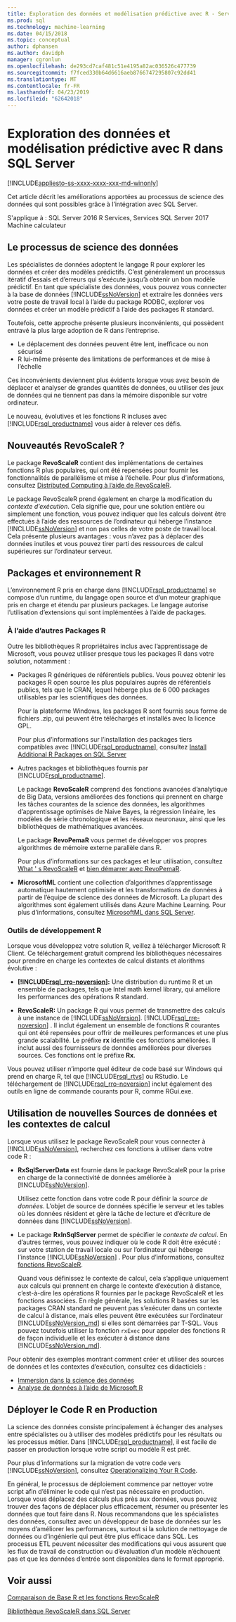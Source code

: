 ```yaml
---
title: Exploration des données et modélisation prédictive avec R - Services de SQL Server Machine Learning
ms.prod: sql
ms.technology: machine-learning
ms.date: 04/15/2018
ms.topic: conceptual
author: dphansen
ms.author: davidph
manager: cgronlun
ms.openlocfilehash: de293cd7caf481c51e4195a82ac036526c477739
ms.sourcegitcommit: f7fced330b64d6616aeb8766747295807c92dd41
ms.translationtype: MT
ms.contentlocale: fr-FR
ms.lasthandoff: 04/23/2019
ms.locfileid: "62642018"
---
```

# <a name="data-exploration-and-predictive-modeling-with-r-in-sql-server"></a>Exploration des données et modélisation prédictive avec R dans SQL Server
[!INCLUDE[appliesto-ss-xxxx-xxxx-xxx-md-winonly](../../includes/appliesto-ss-xxxx-xxxx-xxx-md-winonly.md)]

Cet article décrit les améliorations apportées au processus de science des données qui sont possibles grâce à l’intégration avec SQL Server.

S'applique à : SQL Server 2016 R Services, Services SQL Server 2017 Machine calculateur

## <a name="the-data-science-process"></a>Le processus de science des données

Les spécialistes de données adoptent le langage R pour explorer les données et créer des modèles prédictifs. C’est généralement un processus itératif d’essais et d’erreurs qui s’exécute jusqu’à obtenir un bon modèle prédictif. En tant que spécialiste des données, vous pouvez vous connecter à la base de données [!INCLUDE[ssNoVersion](../../includes/ssnoversion-md.md)] et extraire les données vers votre poste de travail local à l’aide du package RODBC, explorer vos données et créer un modèle prédictif à l’aide des packages R standard.

Toutefois, cette approche présente plusieurs inconvénients, qui possèdent entravé la plus large adoption de R dans l’entreprise. 

+ Le déplacement des données peuvent être lent, inefficace ou non sécurisé
+ R lui-même présente des limitations de performances et de mise à l’échelle

Ces inconvénients deviennent plus évidents lorsque vous avez besoin de déplacer et analyser de grandes quantités de données, ou utiliser des jeux de données qui ne tiennent pas dans la mémoire disponible sur votre ordinateur.

Le nouveau, évolutives et les fonctions R incluses avec [!INCLUDE[rsql_productname](../../includes/rsql-productname-md.md)] vous aider à relever ces défis. 

## <a name="whats-different-about-revoscaler"></a>Nouveautés RevoScaleR ?

Le package **RevoScaleR** contient des implémentations de certaines fonctions R plus populaires, qui ont été repensées pour fournir les fonctionnalités de parallélisme et mise à l’échelle. Pour plus d’informations, consultez [Distributed Computing à l’aide de RevoScaleR](https://docs.microsoft.com/machine-learning-server/r/how-to-revoscaler-distributed-computing).

Le package RevoScaleR prend également en charge la modification du *contexte d’exécution*. Cela signifie que, pour une solution entière ou simplement une fonction, vous pouvez indiquer que les calculs doivent être effectués à l’aide des ressources de l’ordinateur qui héberge l’instance [!INCLUDE[ssNoVersion](../../includes/ssnoversion-md.md)] et non pas celles de votre poste de travail local. Cela présente plusieurs avantages : vous n’avez pas à déplacer des données inutiles et vous pouvez tirer parti des ressources de calcul supérieures sur l’ordinateur serveur.

## <a name="r-environment-and-packages"></a>Packages et environnement R

L’environnement R pris en charge dans [!INCLUDE[rsql_productname](../../includes/rsql-productname-md.md)] se compose d’un runtime, du langage open source et d’un moteur graphique pris en charge et étendu par plusieurs packages. Le langage autorise l’utilisation d’extensions qui sont implémentées à l’aide de packages.  

### <a name="using-other-r-packages"></a>À l’aide d’autres Packages R

Outre les bibliothèques R propriétaires inclus avec l’apprentissage de Microsoft, vous pouvez utiliser presque tous les packages R dans votre solution, notamment :

+ Packages R génériques de référentiels publics. Vous pouvez obtenir les packages R open source les plus populaires auprès de référentiels publics, tels que le CRAN, lequel héberge plus de 6 000 packages utilisables par les scientifiques des données.
  
  Pour la plateforme Windows, les packages R sont fournis sous forme de fichiers .zip, qui peuvent être téléchargés et installés avec la licence GPL.  
  
  Pour plus d’informations sur l’installation des packages tiers compatibles avec [!INCLUDE[rsql_productname](../../includes/rsql-productname-md.md)], consultez [Install Additional R Packages on SQL Server](../../advanced-analytics/r/install-additional-r-packages-on-sql-server.md)  
  
+ Autres packages et bibliothèques fournis par [!INCLUDE[rsql_productname](../../includes/rsql-productname-md.md)].   
  
     Le package **RevoScaleR** comprend des fonctions avancées d’analytique de Big Data, versions améliorées des fonctions qui prennent en charge les tâches courantes de la science des données, les algorithmes d’apprentissage optimisés de Naive Bayes, la régression linéaire, les modèles de série chronologique et les réseaux neuronaux, ainsi que les bibliothèques de mathématiques avancées.  
  
     Le package **RevoPemaR** vous permet de développer vos propres algorithmes de mémoire externe parallèle dans R.  
  
     Pour plus d’informations sur ces packages et leur utilisation, consultez [What ' s RevoScaleR](https://docs.microsoft.com/machine-learning-server/r/concept-what-is-revoscaler) et [bien démarrer avec RevoPemaR](https://docs.microsoft.com/machine-learning-server/r/how-to-developer-pemar). 

+ **MicrosoftML** contient une collection d’algorithmes d’apprentissage automatique hautement optimisée et les transformations de données à partir de l’équipe de science des données de Microsoft. La plupart des algorithmes sont également utilisés dans Azure Machine Learning. Pour plus d’informations, consultez [MicrosoftML dans SQL Server](ref-r-microsoftml.md).

### <a name="r-development-tools"></a>Outils de développement R

Lorsque vous développez votre solution R, veillez à télécharger Microsoft R Client. Ce téléchargement gratuit comprend les bibliothèques nécessaires pour prendre en charge les contextes de calcul distants et alorithms évolutive :

+ **[!INCLUDE[rsql_rro-noversion](../../includes/rsql-rro-noversion-md.md)]:** Une distribution du runtime R et un ensemble de packages, tels que Intel math kernel library, qui améliore les performances des opérations R standard.  
  
+ **RevoScaleR:** Un package R qui vous permet de transmettre des calculs à une instance de [!INCLUDE[ssNoVersion](../../includes/ssnoversion-md.md)]. [!INCLUDE[rsql_rre-noversion](../../includes/rsql-rre-noversion-md.md)] . Il inclut également un ensemble de fonctions R courantes qui ont été repensées pour offrir de meilleures performances et une plus grande scalabilité. Le préfixe **rx** identifie ces fonctions améliorées. Il inclut aussi des fournisseurs de données améliorées pour diverses sources. Ces fonctions ont le préfixe **Rx**.

Vous pouvez utiliser n’importe quel éditeur de code basé sur Windows qui prend en charge R, tel que [!INCLUDE[rsql_rtvs](../../includes/rsql-rtvs-md.md)] ou RStudio. Le téléchargement de [!INCLUDE[rsql_rro-noversion](../../includes/rsql-rro-noversion-md.md)] inclut également des outils en ligne de commande courants pour R, comme RGui.exe.

## <a name="use-new-data-sources-and-compute-contexts"></a>Utilisation de nouvelles Sources de données et les contextes de calcul

Lorsque vous utilisez le package RevoScaleR pour vous connecter à [!INCLUDE[ssNoVersion](../../includes/ssnoversion-md.md)], recherchez ces fonctions à utiliser dans votre code R :

+ **RxSqlServerData** est fournie dans le package RevoScaleR pour la prise en charge de la connectivité de données améliorée à [!INCLUDE[ssNoVersion](../../includes/ssnoversion-md.md)].
  
     Utilisez cette fonction dans votre code R pour définir la *source de données*. L’objet de source de données spécifie le serveur et les tables où les données résident et gère la tâche de lecture et d’écriture de données dans [!INCLUDE[ssNoVersion](../../includes/ssnoversion-md.md)].
  
-   Le package **RxInSqlServer** permet de spécifier le *contexte de calcul*.  En d’autres termes, vous pouvez indiquer où le code R doit être exécuté : sur votre station de travail locale ou sur l’ordinateur qui héberge l’instance [!INCLUDE[ssNoVersion](../../includes/ssnoversion-md.md)] .  Pour plus d’informations, consultez [fonctions RevoScaleR](https://docs.microsoft.com/machine-learning-server/r-reference/revoscaler/revoscaler).
  
     Quand vous définissez le contexte de calcul, cela s’applique uniquement aux calculs qui prennent en charge le contexte d’exécution à distance, c’est-à-dire les opérations R fournies par le package RevoScaleR et les fonctions associées. En règle générale, les solutions R basées sur les packages CRAN standard ne peuvent pas s’exécuter dans un contexte de calcul à distance, mais elles peuvent être exécutées sur l’ordinateur [!INCLUDE[ssNoVersion_md](../../includes/ssnoversion-md.md)] si elles sont démarrées par T-SQL. Vous pouvez toutefois utiliser la fonction `rxExec` pour appeler des fonctions R de façon individuelle et les exécuter à distance dans [!INCLUDE[ssNoVersion_md](../../includes/ssnoversion-md.md)].

Pour obtenir des exemples montrant comment créer et utiliser des sources de données et les contextes d’exécution, consultez ces didacticiels :

+ [Immersion dans la science des données](../../advanced-analytics/tutorials/deepdive-data-science-deep-dive-using-the-revoscaler-packages.md)  
+  [Analyse de données à l’aide de Microsoft R](https://docs.microsoft.com/machine-learning-server/r/how-to-introduction)

## <a name="deploy-r-code-to-production"></a>Déployer le Code R en Production

La science des données consiste principalement à échanger des analyses entre spécialistes ou à utiliser des modèles prédictifs pour les résultats ou les processus métier. Dans [!INCLUDE[rsql_productname](../../includes/rsql-productname-md.md)], il est facile de passer en production lorsque votre script ou modèle R est prêt.

Pour plus d’informations sur la migration de votre code vers [!INCLUDE[ssNoVersion](../../includes/ssnoversion-md.md)], consultez [Operationalizing Your R Code](../../advanced-analytics/r/operationalizing-your-r-code.md).

En général, le processus de déploiement commence par nettoyer votre script afin d’éliminer le code qui n’est pas nécessaire en production. Lorsque vous déplacez des calculs plus près aux données, vous pouvez trouver des façons de déplacer plus efficacement, résumer ou présenter les données que tout faire dans R.  Nous recommandons que les spécialistes des données, consultez avec un développeur de base de données sur les moyens d’améliorer les performances, surtout si la solution de nettoyage de données ou d’ingénierie qui peut être plus efficace dans SQL. Les processus ETL peuvent nécessiter des modifications qui vous assurent que les flux de travail de construction ou d’évaluation d’un modèle n’échouent pas et que les données d’entrée sont disponibles dans le format approprié.

## <a name="see-also"></a>Voir aussi

[Comparaison de Base R et les fonctions RevoScaleR](https://docs.microsoft.com/machine-learning-server/r-reference/revoscaler/revoscaler-compared-to-base-r)

[Bibliothèque RevoScaleR dans SQL Server](ref-r-revoscaler.md)
